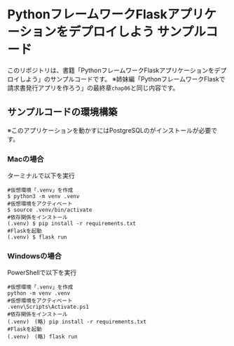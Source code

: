 # PythonフレームワークFlaskアプリケーションをデプロイしよう サンプルコード

このリポジトリは、書籍「PythonフレームワークFlaskアプリケーションをデプロイしよう」のサンプルコードです。
※姉妹編「PythonフレームワークFlaskで請求書発行アプリを作ろう」の最終章`chap06`と同じ内容です。

## サンプルコードの環境構築
※このアプリケーションを動かすにはPostgreSQLのがインストールが必要です。

### Macの場合
ターミナルで以下を実行
```shell
#仮想環境「.venv」を作成
$ python3 -m venv .venv
#仮想環境をアクティベート
$ source .venv/bin/activate
#依存関係をインストール
(.venv) $ pip install -r requirements.txt
#Flaskを起動
(.venv) $ flask run
```

### Windowsの場合
PowerShellで以下を実行
```shell
#仮想環境「.venv」を作成
python -m venv .venv
#仮想環境をアクティベート
.venv\Scripts\Activate.ps1
#依存関係をインストール
(.venv)　(略) pip install -r requirements.txt
#Flaskを起動
(.venv)　(略) flask run
```


